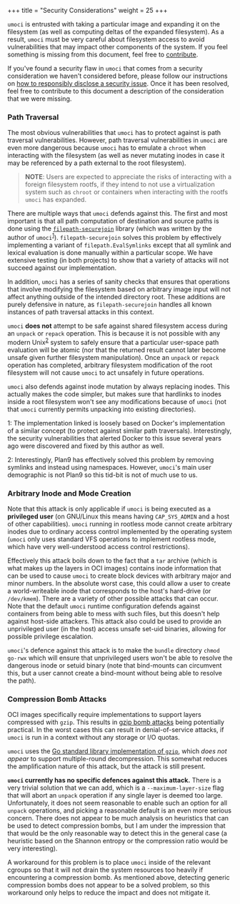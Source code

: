 +++
title = "Security Considerations"
weight = 25
+++

`umoci` is entrusted with taking a particular image and expanding it on the
filesystem (as well as computing deltas of the expanded filesystem). As a
result, `umoci` must be very careful about filesystem access to avoid
vulnerabilities that may impact other components of the system. If you feel
something is missing from this document, feel free to
[contribute][contributing.md].

If you've found a security flaw in `umoci` that comes from a security
consideration we haven't considered before, please follow our instructions on
[how to responsibly disclose a security issue][contributing.md]. Once it has
been resolved, feel free to contribute to this document a description of the
consideration that we were missing.

[contributing.md]: /CONTRIBUTING.md

### Path Traversal ###

The most obvious vulnerabilities that `umoci` has to protect against is path
traversal vulnerabilities. However, path traversal vulnerabilities in `umoci`
are even more dangerous because `umoci` has to emulate a `chroot` when
interacting with the filesystem (as well as never mutating inodes in case it
may be referenced by a path external to the root filesystem).

> **NOTE**: Users are expected to appreciate the risks of interacting with a
> foreign filesystem rootfs, if they intend to not use a virtualization system
> such as `chroot` or containers when interacting with the rootfs `umoci` has
> expanded.

There are multiple ways that `umoci` defends against this. The first and most
important is that all path computation of destination and source paths is done
using the [`filepath-securejoin`][securejoin] library (which was written by the
author of `umoci`<sup>[1](#foot1)</sup>). `filepath-securejoin` solves this
problem by effectively implementing a variant of `filepath.EvalSymlinks` except
that all symlink and lexical evaluation is done manually within a particular
scope. We have extensive testing (in both projects) to show that a variety of
attacks will not succeed against our implementation.

In addition, `umoci` has a series of sanity checks that ensures that operations
that involve modifying the filesystem based on arbitrary image input will not
affect anything outside of the intended directory root. These additions are
purely defensive in nature, as `filepath-securejoin` handles all known
instances of path traversal attacks in this context.

`umoci` **does not** attempt to be safe against shared filesystem access during
an `unpack` or `repack` operation. This is because it is not possible with any
modern Unix<sup>[2](#foot2)</sup> system to safely ensure that a particular
user-space path evaluation will be atomic (nor that the returned result cannot
later become unsafe given further filesystem manipulation). Once an `unpack` or
`repack` operation has completed, arbitrary filesystem modification of the root
filesystem will not cause `umoci` to act unsafely in future operations.

`umoci` also defends against inode mutation by always replacing inodes. This
actually makes the code simpler, but makes sure that hardlinks to inodes inside
a root filesystem won't see any modifications because of `umoci` (not that
`umoci` currently permits unpacking into existing directories).

<a name="foot1">1</a>: The implementation linked is loosely based on Docker's
implementation of a similar concept (to protect against similar path
traversals). Interestingly, the security vulnerabilities that alerted Docker to
this issue several years ago were discovered and fixed by this author as well.

<a name="foot2">2</a>: Interestingly, Plan9 has effectively solved this problem
by removing symlinks and instead using namespaces. However, `umoci`'s main user
demographic is not Plan9 so this tid-bit is not of much use to us.

[securejoin]: https://github.com/cyphar/filepath-securejoin

### Arbitrary Inode and Mode Creation ###

Note that this attack is only applicable if `umoci` is being executed as a
**privileged user** (on GNU/Linux this means having `CAP_SYS_ADMIN` and a host
of other capabilities). `umoci` running in rootless mode cannot create
arbitrary inodes due to ordinary access control implemented by the operating
system (`umoci` only uses standard VFS operations to implement rootless mode,
which have very well-understood access control restrictions).

Effectively this attack boils down to the fact that a `tar` archive (which is
what makes up the layers in OCI images) contains inode information that can be
used to cause `umoci` to create block devices with arbitrary major and minor
numbers. In the absolute worst case, this could allow a user to create a
world-writeable inode that corresponds to the host's hard-drive (or
`/dev/kmem`). There are a variety of other possible attacks that can occur.
Note that the default `umoci` runtime configuration defends against containers
from being able to mess with such files, but this doesn't help against
host-side attackers. This attack also could be used to provide an unprivileged
user (in the host) access unsafe set-uid binaries, allowing for possible
privilege escalation.

`umoci`'s defence against this attack is to make the `bundle` directory `chmod
go-rwx` which will ensure that unprivileged users won't be able to resolve the
dangerous inode or setuid binary (note that bind-mounts can circumvent this,
but a user cannot create a bind-mount without being able to resolve the path).

### Compression Bomb Attacks ###

OCI images specifically require implementations to support layers compressed
with `gzip`. This results in [gzip bomb attacks][gzip-bomb] being potentially
practical. In the worst cases this can result in denial-of-service attacks, if
`umoci` is run in a context without any storage or I/O quotas.

`umoci` uses the [Go standard library implementation of `gzip`][go-gzip], which
*does not appear* to support multiple-round decompression. This somewhat
reduces the amplification nature of this attack, but the attack is still
present.

**`umoci` currently has no specific defences against this attack.** There is a
very trivial solution that we can add, which is a `--maximum-layer-size` flag
that will abort an `unpack` operation if any single layer is deemed too large.
Unfortunately, it does not seem reasonable to enable such an option for all
`unpack` operations, and picking a reasonable default is an even more serious
concern. There does not appear to be much analysis on heuristics that can be
used to detect compression bombs, but I am under the impression that that would
be the only reasonable way to detect this in the general case (a heuristic
based on the Shannon entropy or the compression ratio would be very
interesting).

A workaround for this problem is to place `umoci` inside of the relevant
cgroups so that it will not drain the system resources too heavily if
encountering a compression bomb. As mentioned above, detecting generic
compression bombs does not appear to be a solved problem, so this workaround
only helps to reduce the impact and does not mitigate it.

[gzip-bomb]: https://www.rapid7.com/db/modules/auxiliary/dos/http/gzip_bomb_dos
[go-gzip]: https://golang.org/pkg/compress/gzip/
